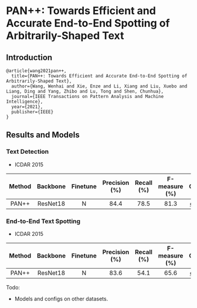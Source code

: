 # PAN++: Towards Efficient and Accurate End-to-End Spotting of Arbitrarily-Shaped Text
## Introduction
```
@article{wang2021pan++,
  title={PAN++: Towards Efficient and Accurate End-to-End Spotting of Arbitrarily-Shaped Text},
  author={Wang, Wenhai and Xie, Enze and Li, Xiang and Liu, Xuebo and Liang, Ding and Yang, Zhibo and Lu, Tong and Shen, Chunhua},
  journal={IEEE Transactions on Pattern Analysis and Machine Intelligence},
  year={2021},
  publisher={IEEE}
}
```

## Results and Models

### Text Detection

- ICDAR 2015

| Method | Backbone | Finetune | Precision (%) | Recall (%) | F-measure (%) | Config | Download |
| :-: | :-: | :-: | :-: | :-: | :-: | :-: | :-: |
| PAN++ | ResNet18 | N  | 84.4 | 78.5 | 81.3 | [config](pan_pp_r18_ic15.py) | [model](https://drive.google.com/file/d/1XOxmiGiKfLsOGZ4z-O3uMv9HDkBuXjPH/view?usp=sharing) |

### End-to-End Text Spotting

- ICDAR 2015

| Method | Backbone | Finetune | Precision (%) | Recall (%) | F-measure (%) | Config | Download |
| :-: | :-: | :-: | :-: | :-: | :-: | :-: | :-: |
| PAN++ | ResNet18 | N | 83.6 | 54.1 | 65.6 | [config](pan_pp_r18_ic15_joint_train.py) | [model](https://drive.google.com/file/d/1HQ6LKVyuS5xcvU9IfdMJSC5ogCzCL4K6/view?usp=sharing) |

Todo:
- Models and configs on other datasets.

